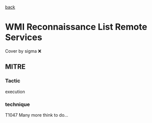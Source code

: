 [back](../index.md)
# WMI Reconnaissance List Remote Services
Cover by sigma :x: 
## MITRE
### Tactic
execution
### technique
T1047
Many more think to do...